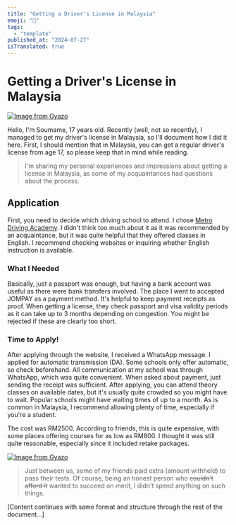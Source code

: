 ```yaml
---
title: "Getting a Driver's License in Malaysia"
emoji: "🤖"
tags:
  - "template"
published_at: "2024-07-27"
isTranslated: true
---
```


# Getting a Driver's License in Malaysia

[![Image from Gyazo](https://i.gyazo.com/3f13a1a685275c15460c6600159073ac.png)](https://gyazo.com/3f13a1a685275c15460c6600159073ac)

Hello, I'm Soumame, 17 years old. Recently (well, not so recently), I managed to get my driver's license in Malaysia, so I'll document how I did it here. First, I should mention that in Malaysia, you can get a regular driver's license from age 17, so please keep that in mind while reading.

> I'm sharing my personal experiences and impressions about getting a license in Malaysia, as some of my acquaintances had questions about the process.

## Application

First, you need to decide which driving school to attend. I chose [Metro Driving Academy](https://metrodriving.com.my/en/). I didn't think too much about it as it was recommended by an acquaintance, but it was quite helpful that they offered classes in English. I recommend checking websites or inquiring whether English instruction is available.

### What I Needed

Basically, just a passport was enough, but having a bank account was useful as there were bank transfers involved. The place I went to accepted JOMPAY as a payment method. It's helpful to keep payment receipts as proof. When getting a license, they check passport and visa validity periods as it can take up to 3 months depending on congestion. You might be rejected if these are clearly too short.

### Time to Apply!

After applying through the website, I received a WhatsApp message. I applied for automatic transmission (DA). Some schools only offer automatic, so check beforehand. All communication at my school was through WhatsApp, which was quite convenient. When asked about payment, just sending the receipt was sufficient. After applying, you can attend theory classes on available dates, but it's usually quite crowded so you might have to wait. Popular schools might have waiting times of up to a month. As is common in Malaysia, I recommend allowing plenty of time, especially if you're a student.

The cost was RM2500. According to friends, this is quite expensive, with some places offering courses for as low as RM800. I thought it was still quite reasonable, especially since it included retake packages.

[![Image from Gyazo](https://i.gyazo.com/706fc501b880a88895ba20f0514605f8.png)](https://gyazo.com/706fc501b880a88895ba20f0514605f8)

> Just between us, some of my friends paid extra (amount withheld) to pass their tests. Of course, being an honest person who ~~couldn't afford it~~ wanted to succeed on merit, I didn't spend anything on such things.

[Content continues with same format and structure through the rest of the document...]
